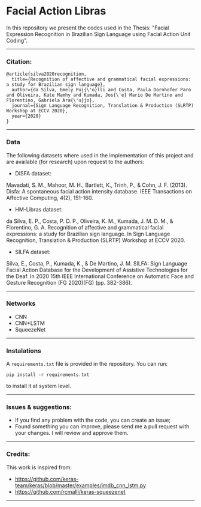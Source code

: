 # Facial Action Libras

In this repository we present the codes used in the Thesis: "Facial Expression Recognition in Brazilian Sign Language using Facial Action Unit Coding".

---

### Citation:
```
@article{silva2020recognition,
  title={Recognition of affective and grammatical facial expressions: a study for Brazilian sign language},
  author={da Silva, Emely Puj{\'o}lli and Costa, Paula Dornhofer Paro and Oliveira, Kate Mamhy and Kumada, Jos{\'e} Mario De Martino and Florentino, Gabriela Ara{\'u}jo},
  journal={Sign Language Recognition, Translation & Production (SLRTP) Workshop at ECCV 2020},
  year={2020}
}
```
---

### Data

The following datasets where used in the implementation of this project and are available (for research) upon request to the authors:

- DISFA dataset:

Mavadati, S. M., Mahoor, M. H., Bartlett, K., Trinh, P., & Cohn, J. F. (2013). Disfa: A spontaneous facial action intensity database. IEEE Transactions on Affective Computing, 4(2), 151-160.

- HM-Libras dataset:

da Silva, E. P., Costa, P. D. P., Oliveira, K. M., Kumada, J. M. D. M., & Florentino, G. A. Recognition of affective and grammatical facial expressions: a study for Brazilian sign language. In Sign Language Recognition, Translation & Production (SLRTP) Workshop at ECCV 2020.

- SILFA dataset:

Silva, E., Costa, P., Kumada, K., & De Martino, J. M. SILFA: Sign Language Facial Action Database for the Development of Assistive Technologies for the Deaf. In 2020 15th IEEE International Conference on Automatic Face and Gesture Recognition (FG 2020)(FG) (pp. 382-386).

---

### Networks
- CNN
- CNN+LSTM
- SqueezeNet

---

### Instalations

A ```requirements.txt``` file is provided in the repository. You can run:

```
pip install -r requirements.txt
```

to install it at system level.

---

### Issues & suggestions:
- If you find any problem with the code, you can create an issue;
- Found something you can improve, please send me a pull request with your changes. I will review and approve them.

---

### Credits:
This work is inspired from:
- https://github.com/keras-team/keras/blob/master/examples/imdb_cnn_lstm.py
- https://github.com/rcmalli/keras-squeezenet

---
